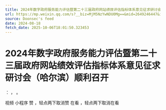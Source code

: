 ```yaml
---
title: 2024年数字政府服务能力评估暨第二十三届政府网站绩效评估指标体系意见征求研讨会（哈尔滨）顺利召开
url: https://mp.weixin.qq.com/s?__biz=MjM5NzYwNDU0Mg==&mid=2649246447&idx=1&sn=b9d772d1a5e94653784d8c8d85dc9e7d
source: Doonsec's feed
date: 2024-08-18
fetch_date: 2025-10-06T18:01:50.323453
---
```


# 2024年数字政府服务能力评估暨第二十三届政府网站绩效评估指标体系意见征求研讨会（哈尔滨）顺利召开

：
，
。

视频
小程序
赞
，轻点两下取消赞
在看
，轻点两下取消在看